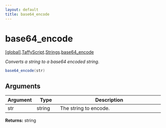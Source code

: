 ```yaml
---
layout: default
title: base64_encode
---
```


# base64_encode

[\[global\]]({{site.baseurl}}/docs/).[TaffyScript]({{site.baseurl}}/docs/TaffyScript/).[Strings]({{site.baseurl}}/docs/TaffyScript/Strings/).[base64_encode]({{site.baseurl}}/docs/TaffyScript/Strings/base64_encode/)

_Converts a string to a base64 encoded string._

```cs
base64_encode(str)
```

## Arguments

<table>
  <col width="15%">
  <col width="15%">
  <thead>
    <tr>
      <th>Argument</th>
      <th>Type</th>
      <th>Description</th>
    </tr>
  </thead>
  <tbody>
    <tr>
      <td>str</td>
      <td>string</td>
      <td>The string to encode.</td>
    </tr>
  </tbody>
</table>

**Returns:** string
